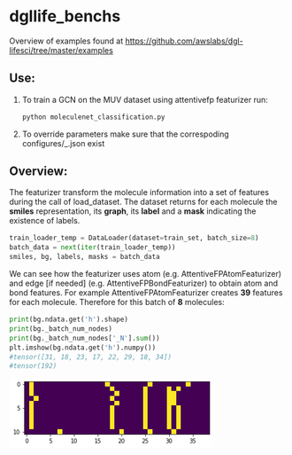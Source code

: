 # dgllife_benchs
Overview of examples found at https://github.com/awslabs/dgl-lifesci/tree/master/examples   

## Use:
1. To train a GCN on the MUV dataset using attentivefp featurizer run:
    ```bash
    python moleculenet_classification.py 
    ```
1. To override parameters make sure that the correspoding configures/<model>_<featurizer>.json exist

## Overview:
The featurizer transform the molecule information into a set of features during the call of load_dataset. The dataset returns for each molecule the **smiles** representation, its **graph**, its **label** and a **mask**  indicating the existence of labels.
```python
train_loader_temp = DataLoader(dataset=train_set, batch_size=8)
batch_data = next(iter(train_loader_temp))
smiles, bg, labels, masks = batch_data
```
We can see how the featurizer uses atom (e.g. AttentiveFPAtomFeaturizer) and edge [if needed] (e.g. AttentiveFPBondFeaturizer) to obtain atom and bond features. For example AttentiveFPAtomFeaturizer creates **39** features for each molecule. Therefore for this batch of **8** molecules:
```python
print(bg.ndata.get('h').shape)
print(bg._batch_num_nodes)
print(bg._batch_num_nodes['_N'].sum())
plt.imshow(bg.ndata.get('h').numpy())
#tensor([31, 18, 23, 17, 22, 29, 18, 34])
#tensor(192)
```
![molecule_features](/images_github/features.png?raw=true)

